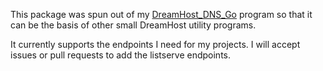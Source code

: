 This package was spun out of my [DreamHost_DNS_Go](https://github.com/djotaku/dreamhost_dns_go) program so that it can be the basis of other small DreamHost utility programs. 

It currently supports the endpoints I need for my projects. I will accept issues or pull requests to add the listserve endpoints. 
